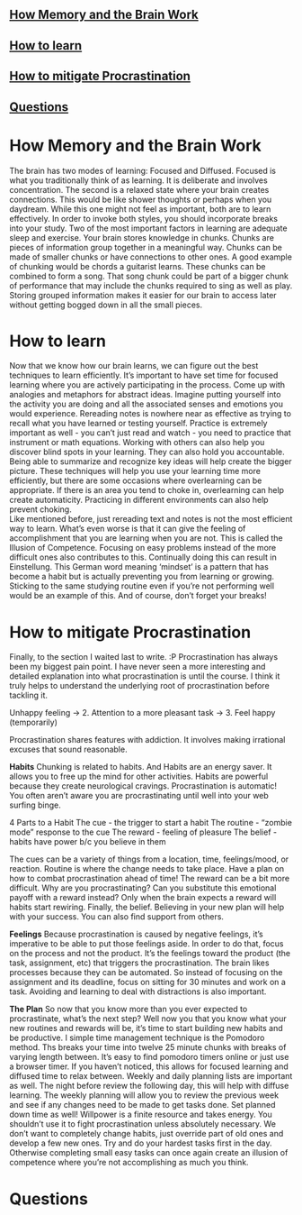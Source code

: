 ## [How Memory and the Brain Work](#how-memory-and-the-brain-work)
## [How to learn](#how-to-learn)
## [How to mitigate Procrastination](#how-to-mitigate-procrastination)
## [Questions](#questions)


# How Memory and the Brain Work
  The brain has two modes of learning: Focused and Diffused. Focused is what you traditionally think of as learning. It is deliberate and involves concentration. The second is a relaxed state where your brain creates connections. This would be like shower thoughts or perhaps when you daydream. While this one might not feel as important, both are to learn effectively. In order to invoke both styles, you should incorporate breaks into your study. Two of the most important factors in learning are adequate sleep and exercise. 
  Your brain stores knowledge in chunks. Chunks are pieces of information group together in a meaningful way. Chunks can be made of smaller chunks or have connections to other ones. A good example of chunking would be chords a guitarist learns. These chunks can be combined to form a song. That song chunk could be part of a bigger chunk of performance that may include the chunks required to sing as well as play. Storing grouped information makes it easier for our brain to access later without getting bogged down in all the small pieces.

# How to learn
  Now that we know how our brain learns, we can figure out the best techniques to learn efficiently. It’s important to have set time for focused learning where you are actively participating in the process. Come up with analogies and metaphors for abstract ideas. Imagine putting yourself into the activity you are doing and all the associated senses and emotions you would experience. Rereading notes is nowhere near as effective as trying to recall what you have learned or testing yourself. Practice is extremely important as well - you can’t just read and watch - you need to practice that instrument or math equations. Working with others can also help you discover blind spots in your learning. They can also hold you accountable. Being able to summarize and recognize key ideas will help create the bigger picture. 
  These techniques will help you use your learning time more efficiently, but there are some occasions where overlearning can be appropriate. If there is an area you tend to choke in, overlearning can help create automaticity. Practicing in different environments can also help prevent choking.    
  Like mentioned before, just rereading text and notes is not the most efficient way to learn. What’s even worse is that it can give the feeling of accomplishment that you are learning when you are not. This is called the Illusion of Competence. Focusing on easy problems instead of the more difficult ones also contributes to this. Continually doing this can result in Einstellung. This German word meaning ‘mindset’ is a pattern that has become a habit but is actually preventing you from learning or growing. Sticking to the same studying routine even if you’re not performing well would be an example of this. 
And of course, don’t forget your breaks! 

# How to mitigate Procrastination
  Finally, to the section I waited last to write. :P Procrastination has always been my biggest pain point. I have never seen a more interesting and detailed explanation into what procrastination is until the course. I think it truly helps to understand the underlying root of procrastination before tackling it.  
  
Unhappy feeling -> 2. Attention to a more pleasant task -> 3. Feel happy (temporarily)

Procrastination shares features with addiction. It involves making irrational excuses that sound reasonable. 

**Habits**
Chunking is related to habits. And Habits are an energy saver. It allows you to free up the mind for other activities. Habits are powerful because they create neurological cravings. Procrastination is automatic! You often aren’t aware you are procrastinating until well into your web surfing binge. 

4 Parts to a Habit
The cue - the trigger to start a habit
The routine - “zombie mode” response to the cue
The reward - feeling of pleasure
The belief - habits have power b/c you believe in them

The cues can be a variety of things from a location, time, feelings/mood, or reaction. Routine is where the change needs to take place. Have a plan on how to combat procrastination ahead of time! The reward can be a bit more difficult. Why are you procrastinating? Can you substitute this emotional payoff with a reward instead? Only when the brain expects a reward will habits start rewiring. Finally, the belief. Believing in your new plan will help with your success. You can also find support from others. 

**Feelings**
Because procrastination is caused by negative feelings, it’s imperative to be able to put those feelings aside. In order to do that, focus on the process and not the product. It’s the feelings toward the product (the task, assignment, etc) that triggers the procrastination. The brain likes processes because they can be automated. So instead of focusing on the assignment and its deadline, focus on sitting for 30 minutes and work on a task. Avoiding and learning to deal with distractions is also important. 

**The Plan**
  So now that you know more than you ever expected to procrastinate, what’s the next step? Well now you that you know what your new routines and rewards will be, it’s time to start building new habits and be productive. I simple time management technique is the Pomodoro method. Ths breaks your time into twelve 25 minute chunks with breaks of varying length between. It’s easy to find pomodoro timers online or just use a browser timer. If you haven’t noticed, this allows for focused learning and diffused time to relax between. Weekly and daily planning lists are important as well. The night before review the following day, this will help with diffuse learning. The weekly planning will allow you to review the previous week and see if any changes need to be made to get tasks done. Set planned down time as well!
  Willpower is a finite resource and takes energy. You shouldn’t use it to fight procrastination unless absolutely necessary. We don’t want to completely change habits, just override part of old ones and develop a few new ones. Try and do your hardest tasks first in the day. Otherwise completing small easy tasks can once again create an illusion of competence where you’re not accomplishing as much you think. 
  
# Questions  
